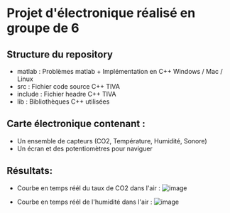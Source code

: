 # Projet d'électronique réalisé en groupe de 6

## Structure du repository
- matlab : Problèmes matlab + Implémentation en C++ Windows / Mac / Linux
- src : Fichier code source C++ TIVA
- include : Fichier headre C++ TIVA
- lib : Bibliothèques C++ utilisées
## Carte électronique contenant :
- Un ensemble de capteurs (CO2, Température, Humidité, Sonore)
- Un écran et des potentiomètres pour naviguer

## Résultats:

- Courbe en temps réél du taux de CO2 dans l'air :
![image](https://user-images.githubusercontent.com/26095587/161962786-d4e74ef4-a8df-4c2c-8565-386d87ac141e.jpg)

- Courbe en temps réél de l'humidité dans l'air :
![image](https://user-images.githubusercontent.com/26095587/161962811-59e803f4-f575-4fd4-a73c-8a254a99d5af.jpg)
